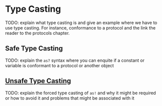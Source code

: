 # Type Casting

TODO: explain what type casting is and give an example where we have to use type casting. For instance, conformance to a protocol and the link the reader to the protocols chapter.

## Safe Type Casting

TODO: explain the `as?` syntax where you can enquite if a constant or variable is conformant to a protocol or another object

## [Unsafe Type Casting](#unsafe-type-casting)

TODO: explain the forced type casting of `as!` and why it might be required or how to avoid it and problems that might be associated with it